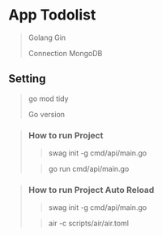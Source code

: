 # App Todolist

> Golang Gin
> 
> Connection MongoDB
>

## Setting 
> go mod tidy
> 
> Go version 

>### How to run Project
>>swag init -g cmd/api/main.go
> 
>>go run cmd/api/main.go
 
>### How to run Project Auto Reload
>>swag init -g cmd/api/main.go
>
>>air -c scripts/air/air.toml